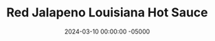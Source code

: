 ---
layout: post
title:  "Red Jalapeno Louisiana Hot Sauce"
date:   2024-03-10 00:00:00 -05000
categories: 
- Recipes
- Savory Sauces
permalink: /recipes/hot-sauce
image: /assets/Food/Savory Sauces/Hot Sauce/hot-sauce-cover.jpg
ing: hotsauce-ing
facts: hotsauce-facts
section1: 
start2: 
section2: 
start3: 
section3: 
start4: 
section4: 
start5: 
section5: 
Prep: 10
Rest: 
Cook: 20
Source1: https://moonandspoonandyum.com/louisiana-hot-sauce/#recipe
Source2: 
whisk: https://s.samsungfood.com/0DWfH
tags: 
- spicy
- vinegar
- red pepper
- jalepeno
- franks
- frank's
- louisiana
- tabasco
- white vinegar
- vinegar
- distilled
Description: I love Frank's hot sauce, I probably do actually put that shit on everything. Here's a simple 3 ingredient recreation of it. It's easy, spicy, and delicious.  I used this batch as the hot sauce on my homemade <a href="chicken-wings">Gluten Free Baked Buffalo Wings</a> the other day, and they were the best wings I've ever had!
Instructions: 
- Remove the stems (and seeds optionally, if you want to reduce the spice) from the peppers, and roughly chop into a large dice. They'll be blended later, so the size doesn't really matter<br><br>

- In a medium saucepot over high heat, combine the peppers, vinegar, and salt. Cover, bring to a boil, then reduce the heat to medium and let simmer for 10 minutes, or until the peppers are soft. Remove the cover, and let cool for 10 minutes<br><br>
- <center><img src="/assets/Food/Savory Sauces/Hot Sauce/hot-sauce-2.jpg" alt="" class="instruction-image"></center><br>

- Transfer the mixture to a blender or food processor, then blend until smooth<br><br>

- Strain the hot sauce through a fine mesh strainer into a mason jar. Use a wooden spoon to grind out all of the liquid. Discard the pulp. Refrigerate for 2 weeks before using.<br><br>
- <center><img src="/assets/Food/Savory Sauces/Hot Sauce/hot-sauce-3.jpg" alt="" class="instruction-image"></center><br>

- Store in the refrigerator for up to 4 months.
---
